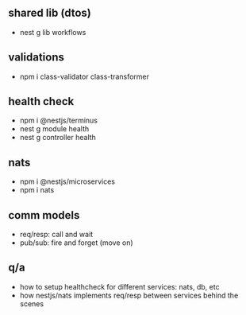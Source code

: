 ## shared lib (dtos)
- nest g lib workflows

## validations
- npm i class-validator class-transformer


## health check
- npm i @nestjs/terminus
- nest g module health
- nest g controller health

## nats
- npm i @nestjs/microservices
- npm i nats

## comm models
- req/resp: call and wait
- pub/sub: fire and forget (move on)

## q/a
- how to setup healthcheck for different services: nats, db, etc
- how nestjs/nats implements req/resp between services behind the scenes